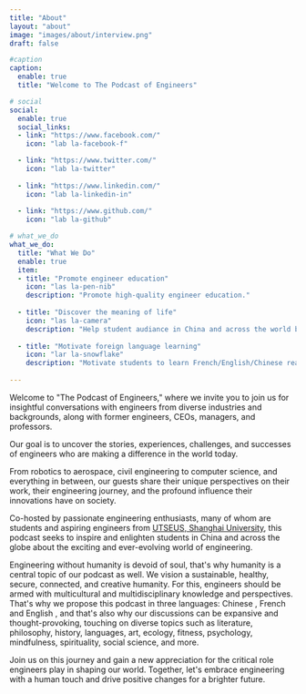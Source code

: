 ```yaml
---
title: "About"
layout: "about"
image: "images/about/interview.png"
draft: false

#caption
caption:
  enable: true
  title: "Welcome to The Podcast of Engineers"

# social
social:
  enable: true
  social_links:
  - link: "https://www.facebook.com/"
    icon: "lab la-facebook-f"

  - link: "https://www.twitter.com/"
    icon: "lab la-twitter"
    
  - link: "https://www.linkedin.com/"
    icon: "lab la-linkedin-in"
    
  - link: "https://www.github.com/"
    icon: "lab la-github"

# what_we_do
what_we_do:
  title: "What We Do"
  enable: true
  item:
  - title: "Promote engineer education"
    icon: "las la-pen-nib"
    description: "Promote high-quality engineer education."
    
  - title: "Discover the meaning of life"
    icon: "las la-camera"
    description: "Help student audiance in China and across the world better undertand how to succeed university life, career life and life in general, in a meaningful way."
    
  - title: "Motivate foreign language learning"
    icon: "lar la-snowflake"
    description: "Motivate students to learn French/English/Chinese really well, because it's so fun to be a cohost!"
 
---
```


Welcome to "The Podcast of Engineers," where we invite you to join us for insightful conversations with engineers from diverse industries and backgrounds, along with former engineers, CEOs, managers, and professors.

Our goal is to uncover the stories, experiences, challenges, and successes of engineers who are making a difference in the world today. 

From robotics to aerospace, civil engineering to computer science, and everything in between, our guests share their unique perspectives on their work, their engineering journey, and the profound influence their innovations have on society.

Co-hosted by passionate engineering enthusiasts, many of whom are students and aspiring engineers from [UTSEUS, Shanghai University](https://utseus.shu.edu.cn/en.htm), this podcast seeks to inspire and enlighten students in China and across the globe about the exciting and ever-evolving world of engineering. 

Engineering without humanity is devoid of soul, that's why humanity is a central topic of our podcast as well. We vision a sustainable, healthy, secure, connected, and creative humanity. For this, engineers should be armed with multicultural and multidisciplinary knowledge and perspectives. That's why we propose this podcast in three languages: Chinese <iconify-icon icon="twemoji:flag-for-flag-china" style="scale:1.0"></iconify-icon> , French <iconify-icon icon="twemoji:flag-for-flag-france" style="scale:1.0"></iconify-icon>  and English <iconify-icon icon="twemoji:flag-united-states" style="scale:1.0"></iconify-icon> <iconify-icon icon="twemoji:flag-united-kingdom"></iconify-icon>, and that's also why our discussions can be expansive and thought-provoking, touching on diverse topics such as literature, philosophy, history, languages, art, ecology, fitness, psychology, mindfulness, spirituality, social science, and more.

Join us on this journey and gain a new appreciation for the critical role engineers play in shaping our world. Together, let's embrace engineering with a human touch and drive positive changes for a brighter future.